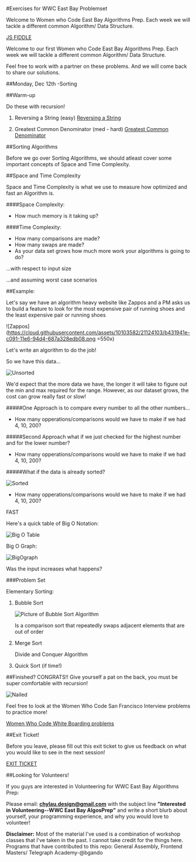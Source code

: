 #Exercises for WWC East Bay Problemset

Welcome to Women who Code East Bay Algorithms Prep.  Each week we will tackle a different common Algorithm/ Data Structure.

[JS FIDDLE](https://jsfiddle.net/sdawkz2t/#&togetherjs=3sLLDkEoK1)

Welcome to our first Women who Code East Bay Algorithms Prep.  Each week we will tackle a different common Algorithm/ Data Structure.

Feel free to work with a partner on these problems.  And we will come back to share our solutions.  

##Monday, Dec 12th -Sorting


##Warm-up

Do these with recursion!

1. Reversing a String (easy)
[Reversing a String](https://github.com/chylaudes/WWCEastBay-AlgosPrep/blob/master/12-12-16/warmUp.js)


2. Greatest Common Denominator (med - hard)
[Greatest Common Denominator](https://github.com/chylaudes/WWCEastBay-AlgosPrep/blob/master/12-12-16/warmUp.js)

##Sorting Algorithms

Before we go over Sorting Algorithms, we should atleast cover some important concepts of Space and Time Complexity.

##Space and Time Complexity

Space and Time Complexity is what we use to measure how optimized and fast an Algorithm is.

####Space Complexity:  

*	How much memory is it taking up?

####Time Complexity:

* How many comparisons are made?
* How many swaps are made?
* As your data set grows how much more work your algorithms is going to do?

...with respect to input size

...and assuming worst case scenarios



##Example:

Let's say we have an algorithm heavy website like Zappos and a PM asks us to build a feature to look for the most expensive pair of running shoes and the least expensive pair or running shoes



![Zappos](https://cloud.githubusercontent.com/assets/10103582/21124103/b431941e-c091-11e6-94d4-687a328edb08.png =550x)



Let's write an algorithm to do the job!

So we have this data...


![Unsorted](https://cloud.githubusercontent.com/assets/10103582/21124098/aecf0aec-c091-11e6-9bdc-dbfb782129c1.png)


We'd expect that the more data we have, the longer it will take to figure out the min and max required for the range.  However, as our dataset grows, the cost can grow really fast or slow!


#####One Approach is to compare every number to all the other numbers...

* How many opperations/comparisons would we have to make if we had 4, 10, 200?



#####Second Approach what if we just checked for the highest number and for the lower number?

* How many opperations/comparisons would we have to make if we had 4, 10, 200?

#####What if the data is already sorted?

![Sorted](https://cloud.githubusercontent.com/assets/10103582/21124099/afb6cdbe-c091-11e6-9caf-20515d29d4cb.png=450x)


* How many opperations/comparisons would we have to make if we had 4, 10, 200?

FAST


Here's a quick table of Big O Notation:

![Big O Table](https://cloud.githubusercontent.com/assets/10103582/21124100/b0e58fae-c091-11e6-8990-7cf0000fe0a8.png=450x)

Big O Graph:

![BigOgraph](http://blog.benoitvallon.com/img/2016-01-11-data-structures-in-javascript/big-o-complexity.png=450x)

Was the input increases what happens?


###Problem Set

Elementary Sorting:

1. Bubble Sort

	![Picture of Bubble Sort Algorithm](https://cloud.githubusercontent.com/assets/10103582/21124214/6121dc42-c092-11e6-84e8-d67756a3eb12.gif)

	Is a comparison sort that repeatedly swaps adjacent elements that are out of order

2. Merge Sort

	Divide and Conquer Algorithm

3. Quick Sort (if time!)

##Finished?
CONGRATS!! Give yourself a pat on the back, you must be super comfortable with recursion!

![Nailed](https://cloud.githubusercontent.com/assets/10103582/20289011/44adadaa-aa8c-11e6-9955-5ac861860ba7.gif)

Feel free to look at the Women Who Code San Francisco Interview problems to practice more!

[Women Who Code White Boarding problems](http://meetupresources.herokuapp.com/whiteboard.html)




##Exit Ticket!

Before you leave, please fill out this exit ticket to give us feedback on what you would like to see in the next session!


[EXIT TICKET](https://goo.gl/forms/i4JicdTtAl2RWkeg2)


##Looking for Volunteers!

If you guys are interested in Volunteering for WWC East Bay Algorithms Prep:

Please email: **chylau.design@gmail.com**  with the subject line **"Interested in Volunteering--WWC East Bay AlgosPrep"** and write a short blurb about yourself, your programming experience, and why you would love to volunteer!  


**Disclaimer:**
Most of the material I've used is a combination of workshop classes that I've taken in the past.  I cannot take credit for the things here.  Programs that have contributed to this repo:  General Assembly, Frontend Masters/ Telegraph Academy-@bgando  
